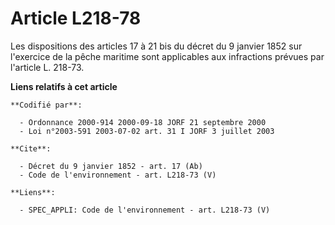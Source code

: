 # Article L218-78

Les dispositions des articles 17 à 21 bis du décret du 9 janvier 1852 sur l'exercice de la pêche maritime sont applicables
aux infractions prévues par l'article L. 218-73.

**Liens relatifs à cet article**

	**Codifié par**:

	  - Ordonnance 2000-914 2000-09-18 JORF 21 septembre 2000
	  - Loi n°2003-591 2003-07-02 art. 31 I JORF 3 juillet 2003

	**Cite**:

	  - Décret du 9 janvier 1852 - art. 17 (Ab)
	  - Code de l'environnement - art. L218-73 (V)

	**Liens**:

	  - SPEC_APPLI: Code de l'environnement - art. L218-73 (V)

